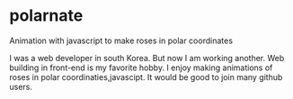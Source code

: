 # polarnate
Animation with javascript to make roses in polar coordinates

I was a web developer in south Korea.
But now I am working another.
Web building in front-end is my favorite hobby.
I enjoy making animations of roses in polar coordinaties,javascipt.
It would be good to join many github users.
